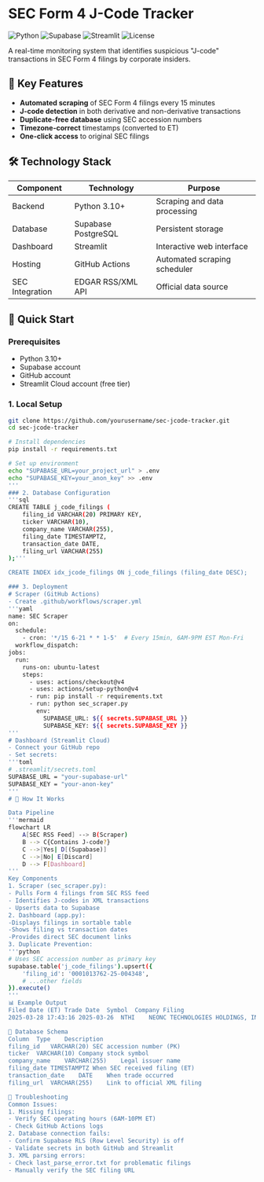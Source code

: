 # SEC Form 4 J-Code Tracker

![Python](https://img.shields.io/badge/python-3.10%2B-blue)
![Supabase](https://img.shields.io/badge/Supabase-postgresql-orange)
![Streamlit](https://img.shields.io/badge/Streamlit-dashboard-yellowgreen)
![License](https://img.shields.io/badge/license-MIT-green)

A real-time monitoring system that identifies suspicious "J-code" transactions in SEC Form 4 filings by corporate insiders.

## 📌 Key Features

- **Automated scraping** of SEC Form 4 filings every 15 minutes
- **J-code detection** in both derivative and non-derivative transactions
- **Duplicate-free database** using SEC accession numbers
- **Timezone-correct** timestamps (converted to ET)
- **One-click access** to original SEC filings

## 🛠️ Technology Stack

| Component       | Technology               | Purpose                          |
|-----------------|--------------------------|----------------------------------|
| Backend         | Python 3.10+             | Scraping and data processing     |
| Database        | Supabase PostgreSQL      | Persistent storage               |
| Dashboard       | Streamlit                | Interactive web interface        |
| Hosting         | GitHub Actions           | Automated scraping scheduler     |
| SEC Integration | EDGAR RSS/XML API        | Official data source             |

## 🚀 Quick Start

### Prerequisites
- Python 3.10+
- Supabase account
- GitHub account
- Streamlit Cloud account (free tier)

### 1. Local Setup
```bash
git clone https://github.com/yourusername/sec-jcode-tracker.git
cd sec-jcode-tracker

# Install dependencies
pip install -r requirements.txt

# Set up environment
echo "SUPABASE_URL=your_project_url" > .env
echo "SUPABASE_KEY=your_anon_key" >> .env
'''
### 2. Database Configuration
'''sql
CREATE TABLE j_code_filings (
    filing_id VARCHAR(20) PRIMARY KEY,
    ticker VARCHAR(10),
    company_name VARCHAR(255),
    filing_date TIMESTAMPTZ,
    transaction_date DATE,
    filing_url VARCHAR(255)
);'''

CREATE INDEX idx_jcode_filings ON j_code_filings (filing_date DESC);

### 3. Deployment
# Scraper (GitHub Actions)
- Create .github/workflows/scraper.yml
'''yaml
name: SEC Scraper
on:
  schedule:
    - cron: '*/15 6-21 * * 1-5'  # Every 15min, 6AM-9PM EST Mon-Fri
  workflow_dispatch:
jobs:
  run:
    runs-on: ubuntu-latest
    steps:
      - uses: actions/checkout@v4
      - uses: actions/setup-python@v4
      - run: pip install -r requirements.txt
      - run: python sec_scraper.py
        env:
          SUPABASE_URL: ${{ secrets.SUPABASE_URL }}
          SUPABASE_KEY: ${{ secrets.SUPABASE_KEY }}
'''
# Dashboard (Streamlit Cloud)
- Connect your GitHub repo
- Set secrets:
'''toml
# .streamlit/secrets.toml
SUPABASE_URL = "your-supabase-url"
SUPABASE_KEY = "your-anon-key"
'''
# 🔧 How It Works

Data Pipeline
'''mermaid
flowchart LR
    A[SEC RSS Feed] --> B(Scraper)
    B --> C{Contains J-code?}
    C -->|Yes| D[(Supabase)]
    C -->|No| E[Discard]
    D --> F[Dashboard]
'''
Key Components
1. Scraper (sec_scraper.py):
- Pulls Form 4 filings from SEC RSS feed
- Identifies J-codes in XML transactions
- Upserts data to Supabase
2. Dashboard (app.py):
-Displays filings in sortable table
-Shows filing vs transaction dates
-Provides direct SEC document links
3. Duplicate Prevention:
'''python
# Uses SEC accession number as primary key
supabase.table('j_code_filings').upsert({
    'filing_id': '0001013762-25-004348',
    # ...other fields
}).execute()
'''
📊 Example Output
Filed Date (ET)	Trade Date	Symbol	Company	Filing
2025-03-28 17:43:16	2025-03-26	NTHI	NEONC TECHNOLOGIES HOLDINGS, INC.	[View Filing]

💾 Database Schema
Column	Type	Description
filing_id	VARCHAR(20)	SEC accession number (PK)
ticker	VARCHAR(10)	Company stock symbol
company_name	VARCHAR(255)	Legal issuer name
filing_date	TIMESTAMPTZ	When SEC received filing (ET)
transaction_date	DATE	When trade occurred
filing_url	VARCHAR(255)	Link to official XML filing

🚨 Troubleshooting
Common Issues:
1. Missing filings:
- Verify SEC operating hours (6AM-10PM ET)
- Check GitHub Actions logs
2. Database connection fails:
- Confirm Supabase RLS (Row Level Security) is off
- Validate secrets in both GitHub and Streamlit
3. XML parsing errors:
- Check last_parse_error.txt for problematic filings
- Manually verify the SEC filing URL
